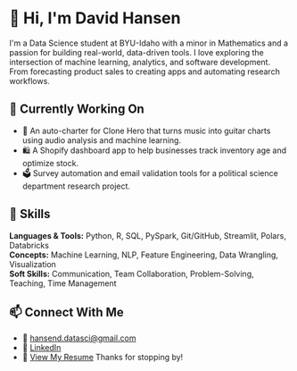 # 👋 Hi, I'm David Hansen

I'm a Data Science student at BYU-Idaho with a minor in Mathematics and a passion for building real-world, data-driven tools. I love exploring the intersection of machine learning, analytics, and software development. From forecasting product sales to creating apps and automating research workflows.

## 🔧 Currently Working On
- 🎵 An auto-charter for Clone Hero that turns music into guitar charts using audio analysis and machine learning.
- 🛍️ A Shopify dashboard app to help businesses track inventory age and optimize stock.
- 🗳️ Survey automation and email validation tools for a political science department research project.

## 🧠 Skills
**Languages & Tools:** Python, R, SQL, PySpark, Git/GitHub, Streamlit, Polars, Databricks  
**Concepts:** Machine Learning, NLP, Feature Engineering, Data Wrangling, Visualization  
**Soft Skills:** Communication, Team Collaboration, Problem-Solving, Teaching, Time Management

## 📫 Connect With Me
- 📧 [hansend.datasci@gmail.com](mailto:hansend.datasci@gmail.com)
- 🔗 [LinkedIn](https://www.linkedin.com/in/davidjh1)
- 📄 [View My Resume](https://github.com/DavidJH1/davidjh1/blob/main/Resume.pdf)
Thanks for stopping by!
